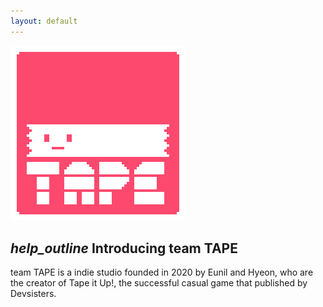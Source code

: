 ```yaml
---
layout: default
---
```


<img id="projectBanner" src="media/teamtape_logo.png"/>


## <i class="material-icons">help_outline</i> Introducing team TAPE

team TAPE is a indie studio founded in 2020 by Eunil and Hyeon, who are the creator of Tape it Up!, the successful casual game that published by Devsisters.

<!---
## <i class="material-icons">highlight</i> Meeting Topics

{% for item in site.data.meetings %}

{% if item.title %}
### {{ item.title }} 
{% endif %}

{% if item.banner %}
<img id="eventBanner" src="{{ site.url }}\{{ item.banner }}"/>
{% endif %}

{% if item.description %}
{{ item.description }}
{% endif %}

{% endfor %} 
--->
